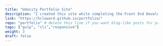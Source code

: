 ```yaml
---
title: "Udacity Portfolio Site"
description: "I created this site while completing the Front End Developer Nanodegree program with Udacity (https://www.udacity.com/course/front-end-web-developer-nanodegree--nd001). I was particularly proud of completing this program because I was selected out of a large pool of applicants for the Grow with Google scholarship (https://www.udacity.com/grow-with-google) which completely paid for it and it really stretched my Javascript and general web development abilities. Through the coursework I learned about progressive web apps, service workers, accessibility techniques, optimizing images, and much more. I also became more confident with the command line and using workflow tools like npm and gulp. I have only included a few of the projects from the coursework that I was most proud of and were easily uploaded to GitHub pages."
link: "https://hcloward.github.io/portfolio/"
repo: "portfolio" # delete this line if you want blog-like posts for projects
tags: ["gulp", "cli","responsive"]
weight: 3
draft: false
---
```

